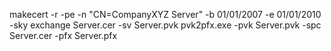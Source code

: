 makecert -r -pe -n "CN=CompanyXYZ Server" -b 01/01/2007 -e 01/01/2010 -sky exchange Server.cer -sv Server.pvk
pvk2pfx.exe -pvk Server.pvk -spc Server.cer -pfx Server.pfx